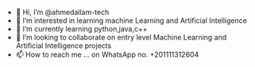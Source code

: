 - 👋 Hi, I’m @ahmedallam-tech
- 👀 I’m interested in learning machine Learning and Artificial Intelligence 
- 🌱 I’m currently learning python,java,c++
- 💞️ I’m looking to collaborate on entry level Machine Learning and Artificial Intelligence projects
- 📫 How to reach me ... on WhatsApp no. +201111312604

<!---
ahmedallam-tech/ahmedallam-tech is a ✨ special ✨ repository because its `README.md` (this file) appears on your GitHub profile.
You can click the Preview link to take a look at your changes.
--->
